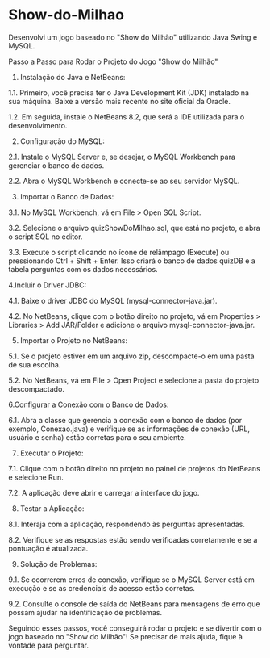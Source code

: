 # Show-do-Milhao
Desenvolvi um jogo baseado no "Show do Milhão" utilizando Java Swing e MySQL.

Passo a Passo para Rodar o Projeto do Jogo "Show do Milhão"
1. Instalação do Java e NetBeans:

1.1. Primeiro, você precisa ter o Java Development Kit (JDK) instalado na sua máquina. Baixe a versão mais recente no site oficial da Oracle.

1.2. Em seguida, instale o NetBeans 8.2, que será a IDE utilizada para o desenvolvimento.

2. Configuração do MySQL:

2.1. Instale o MySQL Server e, se desejar, o MySQL Workbench para gerenciar o banco de dados.

2.2. Abra o MySQL Workbench e conecte-se ao seu servidor MySQL.

3. Importar o Banco de Dados:

3.1. No MySQL Workbench, vá em File > Open SQL Script.

3.2. Selecione o arquivo quizShowDoMilhao.sql, que está no projeto, e abra o script SQL no editor.

3.3. Execute o script clicando no ícone de relâmpago (Execute) ou pressionando Ctrl + Shift + Enter. Isso criará o banco de dados quizDB e a tabela perguntas com os dados necessários.

4.Incluir o Driver JDBC:

4.1. Baixe o driver JDBC do MySQL (mysql-connector-java.jar).

4.2. No NetBeans, clique com o botão direito no projeto, vá em Properties > Libraries > Add JAR/Folder e adicione o arquivo mysql-connector-java.jar.

5. Importar o Projeto no NetBeans:

5.1. Se o projeto estiver em um arquivo zip, descompacte-o em uma pasta de sua escolha.

5.2. No NetBeans, vá em File > Open Project e selecione a pasta do projeto descompactado.

6.Configurar a Conexão com o Banco de Dados:

6.1. Abra a classe que gerencia a conexão com o banco de dados (por exemplo, Conexao.java) e verifique se as informações de conexão (URL, usuário e senha) estão corretas para o seu ambiente.

7. Executar o Projeto:

7.1. Clique com o botão direito no projeto no painel de projetos do NetBeans e selecione Run.

7.2. A aplicação deve abrir e carregar a interface do jogo.

8. Testar a Aplicação:

8.1. Interaja com a aplicação, respondendo às perguntas apresentadas.

8.2. Verifique se as respostas estão sendo verificadas corretamente e se a pontuação é atualizada.

9. Solução de Problemas:

9.1. Se ocorrerem erros de conexão, verifique se o MySQL Server está em execução e se as credenciais de acesso estão corretas.

9.2. Consulte o console de saída do NetBeans para mensagens de erro que possam ajudar na identificação de problemas.

Seguindo esses passos, você conseguirá rodar o projeto e se divertir com o jogo baseado no "Show do Milhão"! Se precisar de mais ajuda, fique à vontade para perguntar.






